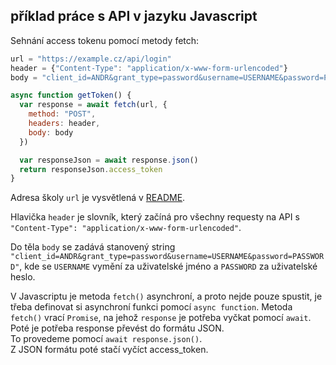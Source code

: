 ## příklad práce s API v jazyku Javascript

Sehnání access tokenu pomocí metody fetch:
```javascript
url = "https://example.cz/api/login"
header = {"Content-Type": "application/x-www-form-urlencoded"}
body = "client_id=ANDR&grant_type=password&username=USERNAME&password=PASSWORD"

async function getToken() {
  var response = await fetch(url, {
    method: "POST",
    headers: header,
    body: body
  })

  var responseJson = await response.json()
  return responseJson.access_token
}
```

Adresa školy `url` je vysvětlená v [README](readme.md).  

Hlavička `header` je slovník, který začíná pro všechny requesty na API s `"Content-Type": "application/x-www-form-urlencoded"`.  

Do těla `body` se zadává stanovený string `"client_id=ANDR&grant_type=password&username=USERNAME&password=PASSWORD"`, kde se `USERNAME` vymění za uživatelské jméno a `PASSWORD` za uživatelské heslo.  

V Javascriptu je metoda `fetch()` asynchroní, a proto nejde pouze spustit, je třeba definovat si asynchroní funkci pomocí `async function`. Metoda `fetch()` vrací `Promise`, na jehož `response` je potřeba vyčkat pomocí `await`.  
Poté je potřeba response převést do formátu JSON.  
To provedeme pomocí `await response.json()`.  
Z JSON formátu poté stačí vyčíct access_token.
